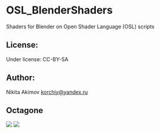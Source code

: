# OSL_BlenderShaders
Shaders for Blender on Open Shader Language (OSL) scripts

License:
---
Under license: CC-BY-SA

Author:
---
Nikita Akimov
korchiy@yandex.ru

Octagone
---
<a href="http://i.imgur.com/WKdc2VZ.png"><img src="http://i.imgur.com/WKdc2VZt.png"></a>
<a href="http://i.imgur.com/UkfwHrg.png"><img src="http://i.imgur.com/UkfwHrgm.png"></a>
